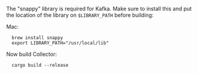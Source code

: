 The "snappy" library is required for Kafka. Make sure to install this and put the location
of the library on `$LIBRARY_PATH` before building:

Mac:
```
  brew install snappy
  export LIBRARY_PATH="/usr/local/lib"
```

Now build Collector:
```
  cargo build --release
```
